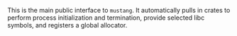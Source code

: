 This is the main public interface to `mustang`. It automatically
pulls in crates to perform process initialization and termination,
provide selected libc symbols, and registers a global allocator.
